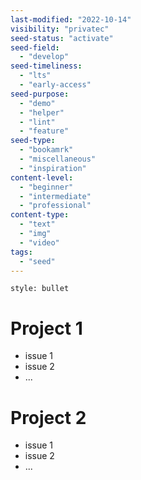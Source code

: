 ```yaml
---
last-modified: "2022-10-14"
visibility: "privatec"
seed-status: "activate"
seed-field:
  - "develop"
seed-timeliness:
  - "lts"
  - "early-access"
seed-purpose:
  - "demo"
  - "helper"
  - "lint"
  - "feature"
seed-type:
  - "bookamrk"
  - "miscellaneous"
  - "inspiration"
content-level:
  - "beginner"
  - "intermediate"
  - "professional"
content-type:
  - "text"
  - "img"
  - "video"
tags:
  - "seed"
---
```


```toc
style: bullet
```
# Project 1
- issue 1
- issue 2
- ...
# Project 2
- issue 1
- issue 2
- ...